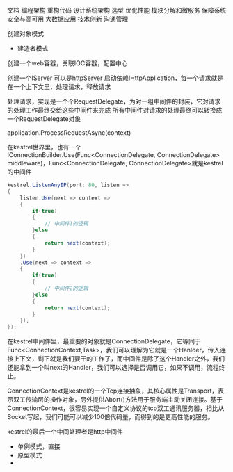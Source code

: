 
文档
编程架构
重构代码
设计系统架构
选型
优化性能
模块分解和微服务
保障系统安全与高可用
大数据应用
技术创新
沟通管理


创建对象模式
- 建造者模式

创建一个web容器，关联IOC容器，配置中心

创建一个IServer 可以是httpServer 启动依赖IHttpApplication<Context>，每一个请求就是在一个上下文里，处理请求，释放请求

处理请求，实现是一个个RequestDelegate，为对一组中间件的封装，它对请求的处理工作最终交给这些中间件来完成
所有中间件对请求的处理最终可以转换成一个RequestDelegate对象


application.ProcessRequestAsync(context)



在kestrel世界里，也有一个IConnectionBuilder.Use(Func<ConnectionDelegate, ConnectionDelegate> middleware)，Func<ConnectionDelegate, ConnectionDelegate>就是kestrel的中间件

```C#
kestrel.ListenAnyIP(port: 80, listen =>
{
    listen.Use(next => context =>
    {
        if(true)
        {
            // 中间件1的逻辑 
        }else
        {
            return next(context);
        }
    })
    .Use(next => context =>
    {
        if(true)
        {
            // 中间件2的逻辑
        }else
        {
            return next(context);
        }
    });
});

```

在kestrel中间件里，最重要的对象就是ConnectionDelegate，它等同于Func<ConnectionContext,Task>，我们可以理解为它就是一个Hanlder，传入连接上下文，剩下就是我们要干的工作了，而中间件是除了这个Handler之外，我们还能拿到一个叫next的Handler，我们可以选择是否调用它，如果不调用，流程终止。

ConnectionContext是kestrel的一个Tcp连接抽象，其核心属性是Transport，表示双工传输层的操作对象，另外提供Abort()方法用于服务端主动关闭连接。基于ConnectionContext，很容易实现一个自定义协议的tcp双工通讯服务器，相比从Socket写起，我们可能可以减少100倍代码量，而得到的是更高性能的服务。

kestrel的最后一个中间处理者是http中间件

- 单例模式，直接
- 原型模式
- 
